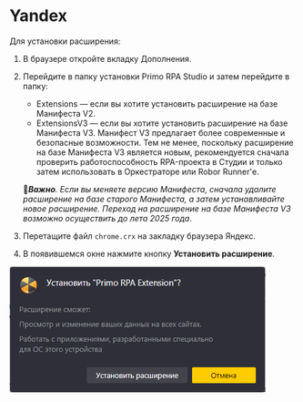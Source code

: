 # Yandex

Для установки расширения:

1. В браузере откройте вкладку Дополнения.
1. Перейдите в папку установки Primo RPA Studio и затем перейдите в папку:
   * Extensions — если вы хотите установить расширение на базе Манифеста V2.
   * ExtensionsV3 — если вы хотите установить расширение на базе Манифеста V3. Манифест V3 предлагает более современные и безопасные возможности. Тем не менее, поскольку расширение на базе Манифеста V3 является новым, рекомендуется сначала проверить работоспособность RPA-проекта в Студии и только затем использовать в Оркестраторе или Robor Runner'е.

    :small_orange_diamond:***Важно**. Если вы меняете версию Манифеста, сначала удалите расширение на базе старого Манифеста, а затем устанавливайте новое расширение. Переход на расширение на базе Манифеста V3 возможно осуществить до лета 2025 года*.

3. Перетащите файл `chrome.crx` на закладку браузера Яндекс.
4. В появившемся окне нажмите кнопку **Установить расширение**.

![](<../../../.gitbook/assets/image (861).png>)

